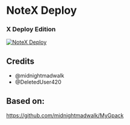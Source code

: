 # NoteX Deploy

### X Deploy Edition

<p align="center">

<a href = "https://heroku.com/deploy?template=https://github.com/samuca78/NoteX-Deploy"><img src="https://www.herokucdn.com/deploy/button.svg" alt="NoteX Deploy"> </a>

</p>

## Credits

- @midnightmadwalk
- @DeletedUser420

## Based on:

https://github.com/midnightmadwalk/MyGpack
